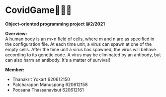 # CovidGame🦠😷🤧
**Object-oriented programming project @2/2021**

**Overview:**\
A human body is an m×n field of cells, where m and n are as specified in the configuration file.  At each time unit, a virus can spawn at one of the empty cells.  After the time unit a virus has spawned, the virus will behave according to its genetic code.  A virus may be eliminated by an antibody, but can also harm an antibody.  It's a matter of survival!

**Member:**
- Thanakrit     Yokart          620612150
- Patcharapon   Manuspong       620612158
- Poosana       Thassanavisut   620612161
